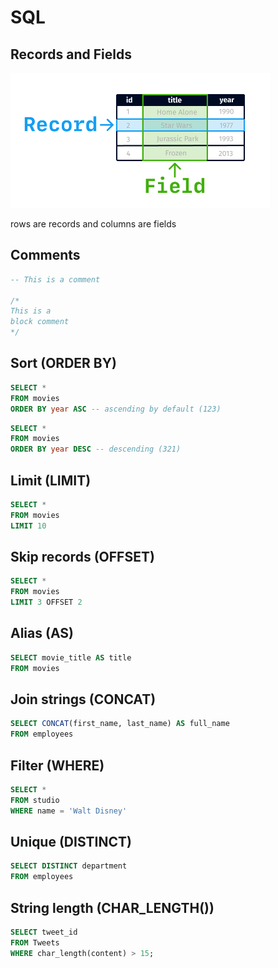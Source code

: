 # SQL

## Records and Fields

![Row and Columns](./assets/RowAndColumns.PNG)

rows are records and columns are fields

## Comments

```sql
-- This is a comment

/*
This is a
block comment
*/
```

## Sort (ORDER BY)

```sql
SELECT *
FROM movies
ORDER BY year ASC -- ascending by default (123)
```

```sql
SELECT *
FROM movies
ORDER BY year DESC -- descending (321)
```

## Limit (LIMIT)

```sql
SELECT *
FROM movies
LIMIT 10
```

## Skip records (OFFSET)

```sql
SELECT *
FROM movies
LIMIT 3 OFFSET 2
```

## Alias (AS)

```sql
SELECT movie_title AS title
FROM movies
```

## Join strings (CONCAT)

```sql
SELECT CONCAT(first_name, last_name) AS full_name
FROM employees
```

## Filter (WHERE)

```sql
SELECT *
FROM studio
WHERE name = 'Walt Disney'
```

## Unique (DISTINCT)

```sql
SELECT DISTINCT department
FROM employees
```

## String length (CHAR_LENGTH())

```sql
SELECT tweet_id
FROM Tweets
WHERE char_length(content) > 15;
```
